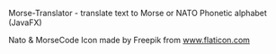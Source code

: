 Morse-Translator - translate text to Morse or NATO Phonetic alphabet (JavaFX)

Nato & MorseCode Icon made by Freepik from www.flaticon.com
